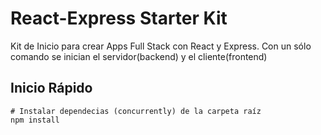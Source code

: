 # React-Express Starter Kit

Kit de Inicio para crear Apps Full Stack con React y Express. Con un sólo comando se inician el servidor(backend) y el cliente(frontend)

## Inicio Rápido

```
# Instalar dependecias (concurrently) de la carpeta raíz
npm install
```

